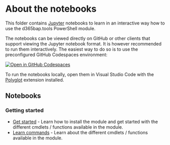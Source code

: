 # About the notebooks

This folder contains [Jupyter](https://jupyter.org/) notebooks to learn in an interactive way how to use the d365bap.tools PowerShell module.

The notebooks can be viewed directly on GitHub or other clients that support viewing the Jupyter notebook format. It is however recommended to run them interactively. The easiest way to do so is to use the preconfigured GitHub Codespaces environment: 

[![Open in GitHub Codespaces](https://github.com/codespaces/badge.svg)](https://codespaces.new/d365collaborative/d365fo.integrations)

To run the notebooks locally, open them in Visual Studio Code with the [Polyglot](https://marketplace.visualstudio.com/items?itemName=ms-dotnettools.dotnet-interactive-vscode) extension installed.

## Notebooks

### Getting started
- [Get started](get-started.ipynb) - Learn how to install the module and get started with the different cmdlets / functions available in the module.
- [Learn commands](learn-commands.ipynb) - Learn about the different cmdlets / functions available in the module.